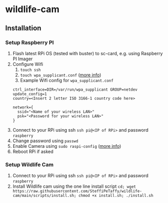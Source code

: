 # wildlife-cam

## Installation

### Setup Raspberry PI
1. Flash latest RPi OS (tested with buster) to sc-card, e.g. using Raspberry PI Imager
2. Configure Wifi
    1. `touch ssh`
    2. `touch wpa_supplicant.conf` ([more info](https://www.raspberrypi.org/documentation/configuration/wireless/headless.md))
    3. Example Wifi config for `wpa_supplicant.conf`
    ```
    ctrl_interface=DIR=/var/run/wpa_supplicant GROUP=netdev
    update_config=1
    country=<Insert 2 letter ISO 3166-1 country code here>

    network={
      ssid="<Name of your wireless LAN>"
      psk="<Password for your wireless LAN>"
    }
    ```
3. Connect to your RPi using ssh `ssh pi@<IP of RPi>` and password `raspberry`
4. Change password using `passwd`
5. Enable Camera using `sudo raspi-config` ([more info](https://www.raspberrypi.org/documentation/configuration/raspi-config.md))
6. Reboot RPi if asked

### Setup Wildlife Cam
1. Connect to your RPi using ssh `ssh pi@<IP of RPi>` and password `raspberry`
2. Install Wildlife cam using the one line install script `cd; wget https://raw.githubusercontent.com/SteffiPeTaffy/wildlife-cam/main/scripts/install.sh; chmod +x install.sh; ./install.sh`




